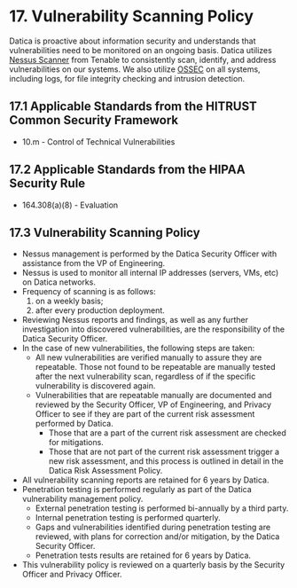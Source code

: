 # 17. Vulnerability Scanning Policy

Datica is proactive about information security and understands that vulnerabilities need to be monitored on an ongoing basis. Datica utilizes [Nessus Scanner](http://www.tenable.com/products/nessus) from Tenable to consistently scan, identify, and address vulnerabilities on our systems. We also utilize [OSSEC](http://www.ossec.net/) on all systems, including logs, for file integrity checking and intrusion detection.

## 17.1 Applicable Standards from the HITRUST Common Security Framework

* 10.m - Control of Technical Vulnerabilities

## 17.2 Applicable Standards from the HIPAA Security Rule

* 164.308(a)(8) - Evaluation

## 17.3 Vulnerability Scanning Policy

* Nessus management is performed by the Datica Security Officer with assistance from the VP of Engineering.
* Nessus is used to monitor all internal IP addresses (servers, VMs, etc) on Datica networks.
* Frequency of scanning is as follows:
	1. on a weekly basis;
	2. after every production deployment.
* Reviewing Nessus reports and findings, as well as any further investigation into discovered vulnerabilities, are the responsibility of the Datica Security Officer.
* In the case of new vulnerabilities, the following steps are taken:
	* All new vulnerabilities are verified manually to assure they are repeatable. Those not found to be repeatable are manually tested after the next vulnerability scan, regardless of if the specific vulnerability is discovered again.
	* Vulnerabilities that are repeatable manually are documented and reviewed by the Security Officer, VP of Engineering, and Privacy Officer to see if they are part of the current risk assessment performed by Datica.
		* Those that are a part of the current risk assessment are checked for mitigations.
		* Those that are not part of the current risk assessment trigger a new risk assessment, and this process is outlined in detail in the Datica Risk Assessment Policy.
* All vulnerability scanning reports are retained for 6 years by Datica.
* Penetration testing is performed regularly as part of the Datica vulnerability management policy.
	* External penetration testing is performed bi-annually by a third party.
	* Internal penetration testing is performed quarterly.
	* Gaps and vulnerabilities identified during penetration testing are reviewed, with plans for correction and/or mitigation, by the Datica Security Officer.
	* Penetration tests results are retained for 6 years by Datica.
* This vulnerability policy is reviewed on a quarterly basis by the Security Officer and Privacy Officer.
